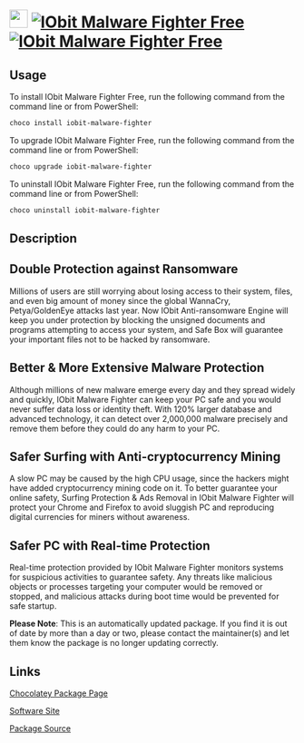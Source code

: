 ﻿# <img src="https://cdn.jsdelivr.net/gh/mkevenaar/chocolatey-packages@4ff8fee8fd1be773bca0fc0b629ce53643c5efb7/icons/iobit-malware-fighter.png" width="32" height="32"/> [![IObit Malware Fighter Free](https://img.shields.io/chocolatey/v/iobit-malware-fighter.svg?label=IObit+Malware+Fighter+Free)](https://community.chocolatey.org/packages/iobit-malware-fighter) [![IObit Malware Fighter Free](https://img.shields.io/chocolatey/dt/iobit-malware-fighter.svg)](https://community.chocolatey.org/packages/iobit-malware-fighter)

## Usage

To install IObit Malware Fighter Free, run the following command from the command line or from PowerShell:

```powershell
choco install iobit-malware-fighter
```

To upgrade IObit Malware Fighter Free, run the following command from the command line or from PowerShell:

```powershell
choco upgrade iobit-malware-fighter
```

To uninstall IObit Malware Fighter Free, run the following command from the command line or from PowerShell:

```powershell
choco uninstall iobit-malware-fighter
```

## Description

## Double Protection against Ransomware

Millions of users are still worrying about losing access to their system, files, and even big amount of money since the global WannaCry, Petya/GoldenEye attacks last year. Now IObit Anti-ransomware Engine will keep you under protection by blocking the unsigned documents and programs attempting to access your system, and Safe Box will guarantee your important files not to be hacked by ransomware.

## Better & More Extensive Malware Protection

Although millions of new malware emerge every day and they spread widely and quickly, IObit Malware Fighter can keep your PC safe and you would never suffer data loss or identity theft. With 120% larger database and advanced technology, it can detect over 2,000,000 malware precisely and remove them before they could do any harm to your PC.

## Safer Surfing with Anti-cryptocurrency Mining

A slow PC may be caused by the high CPU usage, since the hackers might have added cryptocurrency mining code on it. To better guarantee your online safety, Surfing Protection & Ads Removal in IObit Malware Fighter will protect your Chrome and Firefox to avoid sluggish PC and reproducing digital currencies for miners without awareness.

## Safer PC with Real-time Protection

Real-time protection provided by IObit Malware Fighter monitors systems for suspicious activities to guarantee safety. Any threats like malicious objects or processes targeting your computer would be removed or stopped, and malicious attacks during boot time would be prevented for safe startup.

**Please Note**: This is an automatically updated package. If you find it is
out of date by more than a day or two, please contact the maintainer(s) and
let them know the package is no longer updating correctly.


## Links

[Chocolatey Package Page](https://community.chocolatey.org/packages/iobit-malware-fighter)

[Software Site](https://www.iobit.com/en/malware-fighter.php)

[Package Source](https://github.com/mkevenaar/chocolatey-packages/tree/master/automatic/iobit-malware-fighter)

